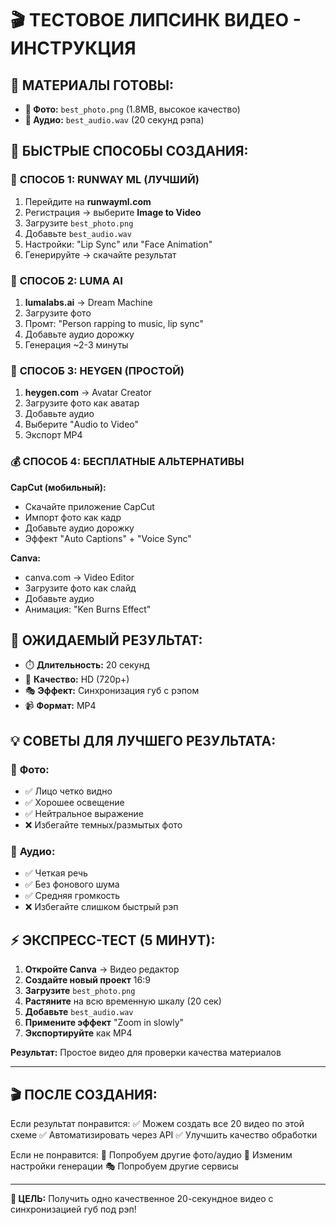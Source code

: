 # 🎬 ТЕСТОВОЕ ЛИПСИНК ВИДЕО - ИНСТРУКЦИЯ

## 📁 МАТЕРИАЛЫ ГОТОВЫ:
- **📸 Фото:** `best_photo.png` (1.8MB, высокое качество)
- **🎵 Аудио:** `best_audio.wav` (20 секунд рэпа)

## 🚀 БЫСТРЫЕ СПОСОБЫ СОЗДАНИЯ:

### 🥇 **СПОСОБ 1: RUNWAY ML (ЛУЧШИЙ)**
1. Перейдите на **runwayml.com**
2. Регистрация → выберите **Image to Video**
3. Загрузите `best_photo.png`
4. Добавьте `best_audio.wav`
5. Настройки: "Lip Sync" или "Face Animation"
6. Генерируйте → скачайте результат

### 🥈 **СПОСОБ 2: LUMA AI**
1. **lumalabs.ai** → Dream Machine
2. Загрузите фото
3. Промт: "Person rapping to music, lip sync"
4. Добавьте аудио дорожку
5. Генерация ~2-3 минуты

### 🥉 **СПОСОБ 3: HEYGEN (ПРОСТОЙ)**
1. **heygen.com** → Avatar Creator
2. Загрузите фото как аватар
3. Добавьте аудио
4. Выберите "Audio to Video"
5. Экспорт MP4

### 💰 **СПОСОБ 4: БЕСПЛАТНЫЕ АЛЬТЕРНАТИВЫ**

**CapCut (мобильный):**
- Скачайте приложение CapCut
- Импорт фото как кадр
- Добавьте аудио дорожку
- Эффект "Auto Captions" + "Voice Sync"

**Canva:**
- canva.com → Video Editor
- Загрузите фото как слайд
- Добавьте аудио
- Анимация: "Ken Burns Effect"

## 🎯 **ОЖИДАЕМЫЙ РЕЗУЛЬТАТ:**
- ⏱️ **Длительность:** 20 секунд
- 📱 **Качество:** HD (720p+)
- 🎭 **Эффект:** Синхронизация губ с рэпом
- 📹 **Формат:** MP4

## 💡 **СОВЕТЫ ДЛЯ ЛУЧШЕГО РЕЗУЛЬТАТА:**

### 📸 **Фото:**
- ✅ Лицо четко видно
- ✅ Хорошее освещение
- ✅ Нейтральное выражение
- ❌ Избегайте темных/размытых фото

### 🎵 **Аудио:**
- ✅ Четкая речь
- ✅ Без фонового шума
- ✅ Средняя громкость
- ❌ Избегайте слишком быстрый рэп

## ⚡ **ЭКСПРЕСС-ТЕСТ (5 МИНУТ):**

1. **Откройте Canva** → Видео редактор
2. **Создайте новый проект** 16:9
3. **Загрузите** `best_photo.png`
4. **Растяните** на всю временную шкалу (20 сек)
5. **Добавьте** `best_audio.wav`
6. **Примените эффект** "Zoom in slowly"
7. **Экспортируйте** как MP4

**Результат:** Простое видео для проверки качества материалов

---

## 🎬 **ПОСЛЕ СОЗДАНИЯ:**

Если результат понравится:
✅ Можем создать все 20 видео по этой схеме
✅ Автоматизировать через API
✅ Улучшить качество обработки

Если не понравится:
🔄 Попробуем другие фото/аудио
🔧 Изменим настройки генерации
🎭 Попробуем другие сервисы

---

**🎯 ЦЕЛЬ:** Получить одно качественное 20-секундное видео с синхронизацией губ под рэп! 